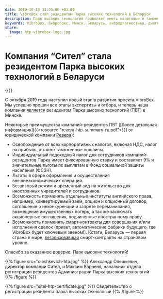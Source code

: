 ```yaml
---
date: 2019-10-10 11:00:00 +03:00
title: VibroBox стал резидентом Парка высоких технологий в Беларуси
description: Парк высоких технологий позволяет иметь налоговые и таможенные льготы, а так же использовать смарт-контракты, элементы английского права и многое другое.
keywords: VibroBox, Вибробокс, Минск, Беларусь, вибродиагностика, диагностика, ПВТ, Парк, высоких, технологий, смарт-контракты, Сител
share:
  image: htp-vibrobox-logo.jpg
---
```

# Компания “Сител” стала резидентом Парка высоких технологий в Беларуси

{{<date>}}

C октября 2019 года  наступил новый этап в развитии проекта VibroBox. Мы успешно
прошли все этапы экспертизы и отбора, и теперь наша компания [является](http://www.park.by/post-2495/) резидентом Парка высоких технологий (ПВТ) в Минске.

Некоторые преимущества компаний-резидентов ПВТ ([более детальная информация]({{<resource "revera-htp-summary-ru.pdf">}}) от юридической компании [Ревера](http://revera.by/)):

* Освобождение от всех корпоративных налогов, включая НДС, налог на прибыль, а также таможенные пошлины.
* Индивидуальный подоходный налог для сотрудников компаний-резидентов Парка имеет фиксированную ставку и составляет 9% и значительные льготы по выплатам в Фонд социальной защиты населения (ФСЗН).
* Льготы в сфере оформления и осуществления внешнеэкономических операций.
* Безвизовый режим и временный вид на жительство для иностранных учредителей и сотрудников.
* Возможность применять отдельные институты английского права, например, конвертируемый заём, опцион и опционный договор, соглашение о неконкуренции и запрете переманивания, возмещение имущественных потерь, а так же заключать акционерные соглашения, подчиненные иностранному праву.
* Возможность применять смарт-контракты для совершения и/или исполнения сделок (привет, автоматические фабрики будущего, где VibroBox будет ключевым звеном!). Кстати, Беларусь — первая страна в мире, [легализовавшая](https://habr.com/ru/post/409061/) смарт-контракты на страновом уровне.

Спасибо за оказанное доверие, [Парк высоких технологий](http://www.park.by/)!

{{% figure src="oleshkevich-htp.jpg" %}}
Александр Олешкевич, директор компании Сител, и Максим Варченя, начальник отдела регистрации резидентов Администрации Парка высоких технологий
{{% /figure %}}

{{% figure src="sitel-htp-certificate.jpg" %}}
Свидетельство о регистрации резидента парка высоких технологий
{{% /figure %}}
